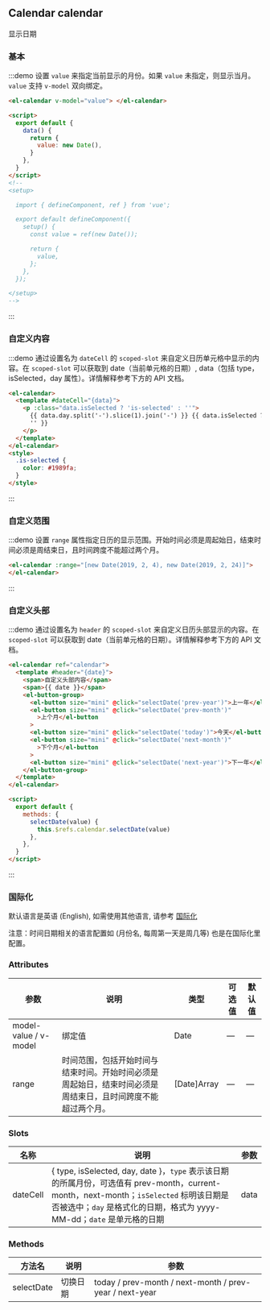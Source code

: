 ## Calendar calendar

显示日期

### 基本

:::demo 设置 `value` 来指定当前显示的月份。如果 `value` 未指定，则显示当月。`value` 支持 `v-model` 双向绑定。

```html
<el-calendar v-model="value"> </el-calendar>

<script>
  export default {
    data() {
      return {
        value: new Date(),
      }
    },
  }
</script>
<!--
<setup>

  import { defineComponent, ref } from 'vue';

  export default defineComponent({
    setup() {
      const value = ref(new Date());

      return {
        value,
      };
    },
  });

</setup>
-->
```

:::

### 自定义内容

:::demo 通过设置名为 `dateCell` 的 `scoped-slot` 来自定义日历单元格中显示的内容。在 `scoped-slot` 可以获取到 date（当前单元格的日期）, data（包括 type，isSelected，day 属性）。详情解释参考下方的 API 文档。

```html
<el-calendar>
  <template #dateCell="{data}">
    <p :class="data.isSelected ? 'is-selected' : ''">
      {{ data.day.split('-').slice(1).join('-') }} {{ data.isSelected ? '✔️' :
      '' }}
    </p>
  </template>
</el-calendar>
<style>
  .is-selected {
    color: #1989fa;
  }
</style>
```

:::

### 自定义范围

:::demo 设置 `range` 属性指定日历的显示范围。开始时间必须是周起始日，结束时间必须是周结束日，且时间跨度不能超过两个月。

```html
<el-calendar :range="[new Date(2019, 2, 4), new Date(2019, 2, 24)]">
</el-calendar>
```

:::

### 自定义头部

:::demo 通过设置名为 `header` 的 `scoped-slot` 来自定义日历头部显示的内容。在 `scoped-slot` 可以获取到 date（当前单元格的日期）。详情解释参考下方的 API 文档。

```html
<el-calendar ref="calendar">
  <template #header="{date}">
    <span>自定义头部内容</span>
    <span>{{ date }}</span>
    <el-button-group>
      <el-button size="mini" @click="selectDate('prev-year')">上一年</el-button>
      <el-button size="mini" @click="selectDate('prev-month')"
        >上个月</el-button
      >
      <el-button size="mini" @click="selectDate('today')">今天</el-button>
      <el-button size="mini" @click="selectDate('next-month')"
        >下个月</el-button
      >
      <el-button size="mini" @click="selectDate('next-year')">下一年</el-button>
    </el-button-group>
  </template>
</el-calendar>

<script>
  export default {
    methods: {
      selectDate(value) {
        this.$refs.calendar.selectDate(value)
      },
    },
  }
</script>
```

:::

### 国际化

默认语言是英语 (English), 如需使用其他语言, 请参考 [国际化](#/zh-CN/component/i18n)

注意：时间日期相关的语言配置如 (月份名, 每周第一天是周几等) 也是在国际化里配置。

### Attributes

| 参数                  | 说明                                                                                                         | 类型        | 可选值 | 默认值 |
| --------------------- | ------------------------------------------------------------------------------------------------------------ | ----------- | ------ | ------ |
| model-value / v-model | 绑定值                                                                                                       | Date        | —      | —      |
| range                 | 时间范围，包括开始时间与结束时间。开始时间必须是周起始日，结束时间必须是周结束日，且时间跨度不能超过两个月。 | [Date]Array | —      | —      |

### Slots

| 名称     | 说明                                                                                                                                                                                                            | 参数 |
| -------- | --------------------------------------------------------------------------------------------------------------------------------------------------------------------------------------------------------------- | ---- |
| dateCell | { type, isSelected, day, date }，`type` 表示该日期的所属月份，可选值有 prev-month，current-month，next-month；`isSelected` 标明该日期是否被选中；`day` 是格式化的日期，格式为 yyyy-MM-dd；`date` 是单元格的日期 | data |

### Methods

| 方法名     | 说明     | 参数                                                    |
| ---------- | -------- | ------------------------------------------------------- |
| selectDate | 切换日期 | today / prev-month / next-month / prev-year / next-year |
